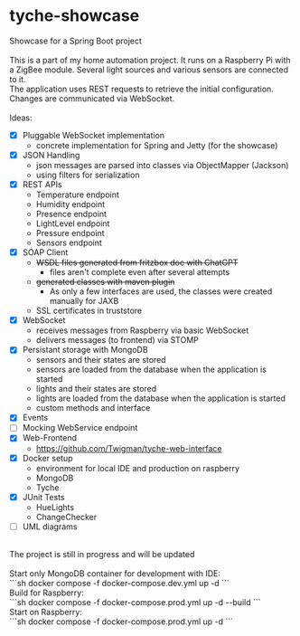 # tyche-showcase
Showcase for a Spring Boot project<br />
<br />
This is a part of my home automation project. It runs on a Raspberry Pi with a ZigBee module. Several light sources and various sensors are connected to it.<br />
The application uses REST requests to retrieve the initial configuration. Changes are communicated via WebSocket.<br />
<br />
Ideas:<br />
* [x] Pluggable WebSocket implementation
  - concrete implementation for Spring and Jetty (for the showcase)
* [x] JSON Handling
  - json messages are parsed into classes via ObjectMapper (Jackson)
  - using filters for serialization
* [x] REST APIs
  - Temperature endpoint
  - Humidity endpoint
  - Presence endpoint
  - LightLevel endpoint
  - Pressure endpoint
  - Sensors endpoint
* [x] SOAP Client
  - ~~WSDL files generated from fritzbox doc with ChatGPT~~
    - files aren't complete even after several attempts
  - ~~generated classes with maven plugin~~
    - As only a few interfaces are used, the classes were created manually for JAXB
  - SSL certificates in truststore
* [x] WebSocket
  - receives messages from Raspberry via basic WebSocket
  - delivers messages (to frontend) via STOMP
* [x] Persistant storage with MongoDB
  - sensors and their states are stored
  - sensors are loaded from the database when the application is started
  - lights and their states are stored
  - lights are loaded from the database when the application is started
  - custom methods and interface
* [x] Events
* [ ] Mocking WebService endpoint
* [x] Web-Frontend
  - https://github.com/Twigman/tyche-web-interface
* [x] Docker setup
  - environment for local IDE and production on raspberry
  - MongoDB
  - Tyche
* [x] JUnit Tests
  - HueLights
  - ChangeChecker
* [ ] UML diagrams  

<br />
The project is still in progress and will be updated<br />
<br />
Start only MongoDB container for development with IDE:<br /> 
```sh
docker compose -f docker-compose.dev.yml up -d
```
<br />
Build for Raspberry:<br />
```sh
docker compose -f docker-compose.prod.yml up -d --build
```
<br />
Start on Raspberry:<br />
```sh
docker compose -f docker-compose.prod.yml up -d
```
